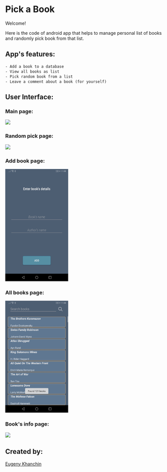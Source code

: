 # Pick a Book
Welcome! 

Here is the code of android app that helps to manage personal list of books and randomly pick book from that list.

## App's features:
	- Add a book to a database
	- View all books as list
	- Pick random book from a list
	- Leave a comment about a book (for yourself)
## User Interface:
### Main page:
<img src="Screenshots/main_page.JPG" width="200">

### Random pick page:
<img src="Screenshots/pick.JPG" width="200">

### Add book page:
<img src="Screenshots/add_book.JPG" width="200">

### All books page:
<img src="Screenshots/all_books.jpg" width="200">

### Book's info page:
<img src="Screenshots/books_info.JPG" width="200">

## Created by: 
[Eugeny Khanchin](https://github.com/eKhanchin)
